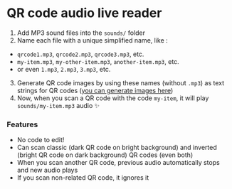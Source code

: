 # QR code audio live reader

1. Add MP3 sound files into the `sounds/` folder
2. Name each file with a unique simplified name, like :
- `qrcode1.mp3`, `qrcode2.mp3`, `qrcode3.mp3`, etc.
- `my-item.mp3`, `my-other-item.mp3`, `another-item.mp3`, etc.
- or even `1.mp3`, `2.mp3`, `3.mp3`, etc.
3. Generate QR code images by using these names (without `.mp3`) as text strings for QR codes ([you can generate images here](https://www.nayuki.io/page/qr-code-generator-library))
4. Now, when you scan a QR code with the code `my-item`, it will play `sounds/my-item.mp3` audio ✨

### Features
- No code to edit! 
- Can scan classic (dark QR code on bright background) and inverted (bright QR code on dark background) QR codes (even both)
- When you scan another QR code, previous audio automatically stops and new audio plays
- If you scan non-related QR code, it ignores it
